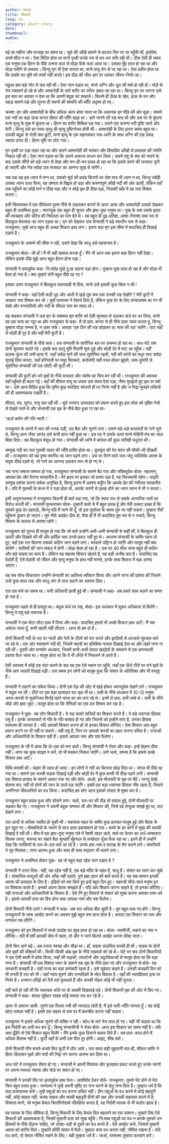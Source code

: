 ```yaml
---
author: प्रेमचंद
title: शिकारी
lang: hi
category: short story
date: 
thumbnail: 
audio:
---
```


मई का महीना और मध्याह्न का समय था। सूर्य की आँखें सामने से हटकर सिर पर जा पहुँची थीं, इसलिए उनमें शील न था। ऐसा विदित होता था मानो पृथ्वी उनके भय से थर-थर काँप रही थी। ठीक ऐसी ही समय एक मनुष्य एक हिरन के पीछे उन्मत्त चाल से घोड़ा फेंके चला आता था। उसका मुँह लाल हो रहा था और घोड़ा पसीने से लथपथ। किन्तु मृग भी ऐसा भागता था, मानो वायु-वेग से जा रहा था। ऐसा प्रतीत होता था कि उसके पद भूमि को स्पर्श नहीं करते ! इस दौड़ की जीत-हार पर उसका जीवन-निर्भर था।

पछुआ हवा बड़े जोर से चल रही थी। ऐसा जान पड़ता था, मानो अग्नि और धूल की वर्षा हो रही हो। घोड़े के नेत्र रक्तवर्ण हो रहे थे और अश्वारोही के सारे शरीर का रुधिर उबल-सा रहा था। किन्तु मृग का भागना उसे इस बात का अवसर न देता था कि अपनी बंदूक को सम्हाले। कितने ही ऊँख के खेत, ढाक के वन और पहाड़ सामने पड़े और तुरन्त ही सपनों की सम्पत्ति की भाँति अदृश्य हो गए।

क्रमश: मृग और अश्वारोही के बीच अधिक अंतर होता जाता था कि अचानक मृग पीछे की ओर मुड़ा। सामने एक नदी का बड़ा ऊंचा कगार दीवार की भाँति खड़ा था। आगे भागने की राह बन्द थी और उस पर से कूंदना मानो मृत्यु के मुख में कूंदना था। हिरन का शरीर शिथिल पड़ गया। उसने एक करुणा भरी दृष्टि चारों ओर फेरी। किन्तु उसे हर तरफ मृत्यु-ही-मृत्यु दृष्टिगोचर होती थी। अश्वारोही के लिए इतना समय बहुत था। उसकी बंदूक से गोली क्या छूटी, मानो मृत्यु के एक महाभयंकर जय-ध्वनि के साथ अग्नि की एक प्रचंड ज्वाला उगल दी। हिरन भूमि पर लोट गया।

मृग पृथ्वी पर पड़ा तड़प रहा था और उसने अश्वारोही की भयंकर और हिंसाप्रिय आँखों से प्रसन्नता की ज्योति निकल रही थी। ऐसा जान पड़ता था कि उसने असाध्य साधन कर लिया। उसने पशु के शव को नापने के बाद उसके सींगों को बड़े ध्यान से देखा और मन-ही-मन प्रसन्न हो रहा था कि इससे कमरे की सजावट दूनी हो जाएगी और नेत्र सर्वदा उस सजावट का आनन्द सुख से भोगेंगे।

जब तक वह इस ध्यान में मग्न था, उसको सूर्य की प्रचंड किरणों का लेश मात्र भी ध्यान न था, किन्तु ज्योंही उसका ध्यान उधर फिरा, वह उष्णता से विह्वल हो उठा और करुणापूर्ण आँखें नदीं की ओर डालीं, लेकिन वहाँ तक पहुँचने का कोई मार्ग न दीख पड़ा और न कोई वृक्ष ही दीख पड़ा, जिसकी छाँह में वह जरा विश्राम करता।

इसी चिंतावस्था में एक दीर्घकाय पुरुष नीचे से उछलकर कगारे के ऊपर आया और अश्वारोही उसको देखकर बहुत ही अचम्भित हुआ। नवागंतुक एक बहुत ही सुन्दर और हृष्ट-पुष्ट मनुष्य था। मुख के भाव उसके हृदय की स्वच्छता और चरित्र की निर्मलता का पता देते थे। वह बहुत ही दृढ़-प्रतिज्ञ, आशा-निराशा तथा भय से बिलकुल बेपरवाह-सा जान पड़ता था। मृग को देखकर उस संन्यासी ने बड़े स्वाधीन भाव से कहा- राजकुमार, तुम्हें आज बहुत ही अच्छा शिकार हाथ लगा। इतना बड़ा मृग इस सीमा में कदाचित् ही दिखाई पड़ता है।

राजकुमार के अचम्भे की सीमा न रही, उसने देखा कि साधु उसे पहचानता है।

राजकुमार बोला- जी हाँ ! मैं भी यही खयाल करता हूँ। मैंने भी आज तक इतना बड़ा हिरन नहीं देखा। लेकिन इसके पीछे मुझे आज बहुत हैरान होना पड़ा।

संन्यासी ने दयापूर्वक कहा- नि:संदेह तुम्हें दु:ख उठाना पड़ा होगा। तुम्हारा मुख लाल हो रहा है और घोड़ा भी बेदम हो गया है। क्या तुम्हारे संगी बहुत पीछे रह गए ?

इसका उत्तर राजकुमार ने बिलकुल लापरवाही से दिया, मानो उसे इसकी कुछ चिंता न थी !

संन्यासी ने कहा- यहाँ ऐसी कड़ी धूप और आंधी में खड़े तुम कब तक उनकी राह देखोगे ? मेरी कुटी में चलकर जरा विश्राम कर लो। तुम्हें परमात्मा ने ऐश्वर्य दिया है, लेकिन कुछ देर के लिए संन्यासश्रम का रंग भी देखो और वनस्पतियों और नदी के शीतल जल का स्वाद लो।

यह कहकर संन्यासी ने उस मृग के रक्तमय मृत शरीर को ऐसी सुगमता से उठाकर कंधे पर धर लिया, मानो वह एक घास का गट्ठा था और राजकुमार से कहा- मैं तो प्राय: कगार से ही नीचे उतर जाया करता हूं, किन्तु तुम्हारा घोड़ा सम्भव है, न उतर सके। अतएव ‘एक दिन की राह छोड़कर छ: मास की राह’ चलेंगे। घाट यहाँ से थोड़ी ही दूर है और वहीं मेरी कुटी है।

राजकुमार संन्यासी के पीछे चला। उस संन्यासी के शारीरिक बल पर अचम्भा हो रहा था। आध घंटे तक दोनों चुपचाप चलते रहे। इसके बाद ढालू भूमि मिलनी शुरू हुई और थोड़ी देर में घाट आ पहुँचा। वहीं कदम्ब-कुंज की घनी छाया में, जहाँ सर्वदा मृगों की सभा सुशोभित रहती, नदी की तरंगों का मधुर स्वर सर्वदा सुनाई दिया करता, जहाँ हरियाली पर मयूर थिरकते, कपोतादि पक्षी मस्त होकर झूमते, लता-द्रुमादि से सुशोभित संन्यासी की एक छोटी-सी कुटी थी।


संन्यासी की कुटी हरे-भरे वृक्षों के नीचे सरलता और संतोष का चित्र बन रही थी। राजकुमार की अवस्था वहाँ पहुँचते ही बदल गई। वहाँ की शीतल वायु का प्रभाव उस समय ऐसा पड़ा, जैसा मुरझाते हुए वृक्ष पर वर्षा का। उसे आज विदित हुआ कि तृप्ति कुछ स्वादिष्ट व्यंजनों ही पर निर्भर नहीं है और न निद्रा सुनहरे तकियों की ही आवश्यकता रखती है।

शीतल, मंद, सुगंध, वायु चल रही थी। सूर्य भगवान् अस्पताल को प्रयाण करते हुए इस लोक को तृषित नेत्रों से देखते जाते थे और संन्यासी एक वृक्ष के नीचे बैठा हुआ गा रहा था-

‘ऊधो कर्मन की गति न्यारी।’

राजकुमार के कानों में स्वर की भनक पड़ी, उठ बैठा और सुनने लगा। उसने बड़े-बड़े कलावंतों के गाने सुने थे, किन्तु आज जैसा आनंद उसे कभी प्राप्त नहीं हुआ था। इस पद ने उसके ऊपर मानो मोहिनी मंत्र का जाल बिछा दिया। वह बिलकुल बेसुध हो गया। संन्यासी की ध्वनि में कोयल की कूक सरीखी मधुरता थी।

सम्मुख नदी का जल गुलाबी चादर की भाँति प्रतीत होता था। कूलद्वय की रेत चंदन की चौकी-सी दीखती थी। राजकुमार को यह दृश्य स्वर्गीय-सा जान पड़ने लगा। उस पर तैरने वाले जल-जंतु ज्योतिर्मय आत्मा के सदृश दीख पड़ते थे, जो गाने का आनन्द उठाकर मत्त-से हो गए थे।

जब गाना समाप्त समाप्त हो गया, राजकुमार संन्यासी के सामने बैठ गया और भक्तिपूर्वक बोला- महात्मन्, आपका प्रेम और वैराग्य सराहनीय है। मेरे हृदय पर इसका जो प्रभाव पड़ा है, वह चिरस्थायी रहेगा। यद्यपि सम्मुख प्रशंसा करना सर्वथा अनुचित है, किन्तु इतना मैं अवश्य कहूँगा कि आपके प्रेम की गंभीरता सराहनीय है। यदि मैं गृहस्थी के बंधन में न पड़ा होता तो, आपके चरणों से पृथक् होने का ध्यान स्वप्न में भी न करता।

इसी अनुरागावस्था में राजकुमार कितनी ही बातें कह गया, जो कि स्पष्ट रूप से उसके आन्तरिक भावों का विरोध करती थीं। संन्यासी मुस्कराकर बोला- तुम्हारी बातों से मैं बहुत प्रसन्न हूँ और मेरी उत्कट इच्छा है कि तुमको कुछ देर ठहराऊँ, किन्तु यदि मैं जाने भी दूँ, तो इस सूर्यास्त के समय तुम जा नहीं सकते। तुम्हारा रीवाँ पहुँचना दुष्कर हो जाएगा। तुम जैसे आखेट-प्रिय हो, वैसा ही मैं भी कदाचित् तुम भय से न रुकते, किन्तु शिकार के लालच से अवश्य रहोगे।

राजकुमार को तुरन्त ही मालूम हो गया कि जो बातें उन्होंने अभी-अभी संन्यासी से कहीं थीं, वे बिलकुल ही ऊपरी और दिखावे की थीं और हार्दिक भाव उनसे प्रकट नहीं हुए थे। आजन्म संन्यासी के समीप रहना तो दूर, वहाँ एक रात बिताना उसको कठिन जान पड़ने लगा। घरवाले उद्विग्न हो जाएँगे और मालूम नहीं क्या सोचेंगे। साथियों की जान संकट में होगी। घोड़ा बेदम हो रहा है। उस पर 40 मील जाना बहुत ही कठिन और बड़े साहस का काम है। लेकिन यह महात्मा शिकार खेलते हैं, यह बड़ी अजीब बात है। कदाचित् यह वेदांती हैं, ऐसे वेदांती जो जीवन और मृत्यु मनुष्य के हाथ नहीं मानते, इनके साथ शिकार में बड़ा आनंद आएगा।

यह सब सोच-विचारकर उन्होंने संन्यासी का आतिथ्य स्वीकार किया और अपने भाग्य की प्रशंसा की जिसने उन्हें कुछ काल तक और साधु-संग से लाभ उठाने का अवसर दिया।


रात दस बजे का समय था। घनी अंधियारी छायी हुई थी। संन्यासी ने कहा- अब हमारे साथ चलने का समय हो गया है।

राजकुमार पहले से ही प्रस्तुत था। बंदूक कंधे पर रख, बोला- इस अधंकार में शूकर अधिकता से मिलेंगे। किन्तु ये पशु बड़े भयानक हैं।

संन्यासी ने एक मोटा सोटा हाथ में लिया और कहा- कदाचित् इससे भी अच्छे शिकार हाथ आएँ। मैं जब अकेला जाता हूँ, कभी खाली नहीं लौटता। आज तो हम दो हैं।

दोनों शिकारी नदी के तट पर नालों और रेतों के टीलों को पार करते और झाड़ियों से अटकते चुपचाप चले जा रहे थे। एक ओर श्यामवर्ण नदी थी, जिसमें नक्षत्रों का प्रतिबिम्ब नाचता दिखाई देता था और लहरें गाना गा रही थीं। दूसरी ओर घनघोर अंधकार, जिसमें कभी-कभी केवल खद्योतों के चमकने से एक क्षणस्थायी प्रकाश फैल जाता था। मालूम होता था कि वे भी अँधेरे में निकलने से डरते हैं।

ऐसी अवस्था में कोई एक घंटा चलने के बाद वह एक ऐसे स्थान पर पहुँचे, जहाँ एक ऊँचे टीले पर घने वृक्षों के नीचे आग जलती दिखाई पड़ी। उस समय इन लोगों को मालूम हुआ कि संसार के अतिरिक्त और भी वस्तुए हैं।

संन्यासी ने ठहरने का संकेत किया। दोनों एक पेड़ की ओट में खड़े होकर ध्यानपूर्वक देखने लगे। राजकुमार ने बंदूक भर ली। टीले पर एक बड़ा छायादार वट-वृक्ष भी था। उसी के नीचे अंधकार में 10-12 मनुष्य अस्त्र-शस्त्रों से सुसज्जित मिर्जई पहने चरस का दम लगा रहे थे। इनमें से प्राय: सभी लम्बे थे। सभी के सीने चौड़े और हृष्ट-पुष्ट। मालूम होता था कि सैनिकों का एक दल विश्राम कर रहा है।

राजकुमार ने पूछा- यह लोग शिकारी है। ये राह चलते यात्रियों का शिकार करते हैं। ये बड़े भयानक हिंसक पशु हैं। इनके अत्याचारों से गाँव के गाँव बरबाद हो गए और जितनों को इन्होंने मारा है, उनका हिसाब परमात्मा ही जानता है। यदि आपकों शिकार करना हो तो इनका शिकार कीजिए। ऐसा शिकार आप बहुत प्रयत्न करने पर भी नहीं पा सकते। यही पशु हैं, जिन पर आपको शस्त्रों का प्रहार करना उचित है। राजाओं और अधिकारियों के शिकार यही हैं। इससे आपका नाम और यश फैलेगा।


राजकुमार के जी में आया कि दो-एक को मार डालें। किन्तु संन्यासी ने रोका और कहा- इन्हें छेड़ना ठीक नहीं। अगर यह कुछ उपद्रव न करें, तो भी बचकर निकल जाएँगे। आगे चलो, सम्भव है कि इससे अच्छे शिकार हाथ आएँ।

तिथि सप्तमी थी। चंद्रमा भी उदय हो आया। इन लोगों ने नदी का किनारा छोड़ दिया था। जंगल भी पीछे रह गया था। सामने एक कच्ची सड़क दिखाई पड़ी और थोड़ी देर में कुछ बस्ती भी दीख पड़ने लगी। संन्यासी एक विशाल प्रासाद के सामने आकर रुक गए और बोले- आओ, इस मौलसरी के वृक्ष पर बैठें। परन्तु देखो, बोलना मत; नहीं तो दोनों की जान के लाले पड़ जाएँगे। इसमें एक बड़ा भयानक हिंसक जीव रहता है, जिसने अनगिनत जीवधारियों का वध किया। कदाचित् हम लोग आज इसको संसार से मुक्त कर दें।

राजकुमार बहुत प्रसन्न हुआ और सोचने लगा- चलो, रात-भर की दौड़ तो सफल हुई, दोनों मौलसरी पर चढ़कर बैठ गए। राजकुमार ने अपनी बंदूक सम्भाल ली और शिकार की, जिसे वह तेन्दुआ समझे हुए था, वाट देखने लगा।

रात आधी से अधिक व्यतीत हो चुकी थी। यकायक महल के समीप कुछ हलचल मालूम हुई और बैठक के द्वार खुल गए। मोमबत्तियों के जलने से सारा हाता प्रकाशमान हो गया। कमरे के हर कोने में सुख की सामग्री दिखाई दे रही थी। बीच में एक हृष्ट-पुष्ट मनुष्य गले में रेशमी चादर डाले, माथे पर केसर का अर्ध-लम्बाकार तिलक लगाए, मसनद का सहारे बैठा सुनहरी मुँहनाल से लच्छेदार धुँआ फेंक रहा था। इतने ही में उन्होंने देखा कि नर्तकियों के दल-के-दल चले आ रहे हैं। उनके हाव-भाव व कटाक्ष के शेर चलने लगे। समाजियों ने सुर मिलाया। गाना आरम्भ हुआ और साथ ही साथ मद्यपान भी चलने लगा।

राजकुमार ने अचम्भित होकर पूछा- यह तो बहुत बड़ा रईस जान पड़ता है ?

संन्यासी ने उत्तर दिया- नहीं, यह रईस नहीं है, एक बड़े मंदिर के महंत हैं, साधु हैं। संसार का त्याग कर चुके हैं। सांसारिक वस्तुओं की ओर आँख नहीं उठाते, पूर्ण ब्रह्म-ज्ञान की बातें करते हैं। यह सब सामान इनकी आत्मा की प्रसन्नता के लिए है। इंद्रियों को वश किये हुए इन्हें बहुत दिन हुए। सहस्त्रों सीधे-साधे मनुष्य इन पर विश्वास करते हैं। इनको अपना देवता समझते हैं। यदि आप शिकार करना चाहते हैं, तो इनका कीजिए। यही राजाओं और अधिकारियों के शिकार हैं। ऐसे रँगे हुए सियारों से संसार को मुक्त करना आपका परम धर्म है। इससे आपकी प्रजा का हित होगा तथा आपका नाम और यश फैलेगा।

दोनों शिकारी नीचे उतरे ! संन्यासी ने कहा- अब रात अधिक बीत चुकी है। तुम बहुत थक गए होगे। किन्तु राजकुमारों के साथ आखेट करने का अवसर मुझे बहुत कम प्राप्त होता है। अतएव एक शिकार का पता और लगाकर तब लौटेंगे।

राजकुमार को इन शिकारों में सच्चे उपदेश का सुख प्राप्त हो रहा था। बोला- स्वामीजी, थकने का नाम न लीजिए। यदि मैं वर्षों आपकी सेवा में रहता, तो और न जाने कितने आखेट करना सीख जाता।

दोनों फिर आगे बढ़े। अब रास्ता स्वच्छ और चौड़ा था। हाँ, सड़क कदाचित् कच्ची ही थी। सड़क के दोनों ओर वृक्षों की पंक्तियाँ थीं। किसी-किसी आम्र वृक्ष के नीचे रखवाले सो रहे थे। घंटे भर बाद दोनों शिकारियों ने एक ऐसी बस्ती में प्रवेश किया, जहाँ की सड़कों, लालटेनों और अट्टालिकाओं से मालूम होता था कि बड़ा नगर है। संन्यासी जी एक विशाल भवन के सामने एक वृक्ष के नीचे ठहर गए और राजकुमार से बोले- यह सरकारी कचहरी है। यहाँ राज्य का बड़ा कर्मचारी रहता है। उसे सूबेदार कहते हैं। उनकी कचहरी दिन को भी लगती है रात को भी। यहाँ न्याय सुवर्ण और रत्नादिकों के मोल बिकता है। यहाँ की न्यायप्रियता द्रव्य पर निर्भर है। धनवान दरिद्रों को पैरों तले कुचलते हैं और उनकी गोहार कोई भी नहीं सुनता।

यहीं बातें हो रही थीं कि यकायक कोठे पर दो आदमी दिखलाई पड़े। दोनों शिकारी वृक्ष की ओट में छिप गए। संन्यासी ने कहा- शायद सूबेदार साहब कोई मामला तय कर रहे हैं।

ऊपर से आवाज आयी- तुमने एक विधवा स्त्री की जायदाद लेली है; मैं इसे भली-भाँति जानता हूँ। यह कोई छोटा मामला नहीं है। इसमें एक सहस्र से कम पर मैं बातचीत करना नहीं चाहता।

राजकुमार ने इससे अधिक सुनने की शक्ति न रही। क्रोध के मारे नेत्र लाल हो गए। यही जी चाहता था कि इस निर्दयी का अभी वध कर दूँ। किन्तु संन्यासीजी ने रोका बोले- आज इस शिकार का समय नहीं है। यदि आप ढूँढेंगे तो ऐसे शिकार बहुत मिलेंगे। मैंने इनके कुछ ठिकाने बतला दिये हैं। अब प्रात: काल होने में अधिक विलम्ब नहीं है। कुटी यहाँ से अभी दस मील दूर होगी। आइए, शीघ्र चलें।

दोनों शिकारी तीन बजते-बजते फिर कुटी में लौट आये। उस समय बड़ी सुहावनी रात थी, शीतल समीर ने हिला-हिलाकर वृक्षों और पत्तों की निद्रा भंग करना आरम्भ कर दिया था।

आध घंटे में राजकुमार तैयार हो गए। संन्यासी में अपनी विश्वास और कृतज्ञता प्रकट करते हुए उनके चरणों पर अपना मस्तक नवाया और घोड़े पर सवार हो गए।

संन्यासी ने उनकी पीठ पर कृपापूर्वक हाथ फेरा। आशीर्वाद देकर बोले- राजकुमार, तुमसे भेंट होने से मेरा चित्त बहुत प्रसन्न हुआ। परमात्मा ने तुम्हें अपनी सृष्टि पर राज करने के हेतु जन्म दिया है। तुम्हारा धर्म है कि सदा प्रजापालक बनो। तुम्हें पशुओं का वध करना उचित नहीं। दीन पशुओं के वध करने में कोई बहादुरी नहीं, कोई साहस नहीं; सच्चा साहस और सच्ची बहादुरी दीनों की रक्षा और उनकी सहायता करने में है; विश्वास मानो, जो मनुष्य केवल चित्तविनोदार्थ जीवहिंसा करता है, वह निर्दयी घातक से भी कठोर-हृदय है। 

वह घातक के लिए जीविका है, किन्तु शिकारी के लिए केवल दिल बहलाने का एक सामान। तुम्हारे लिए ऐसे शिकारों की आवश्यकता है, जिसमें तुम्हारी प्रजा को सुख पहुँचे। नि:शब्द पशुओं का वध न करके तुमको उन हिंसकों के पीछे दौड़ना चाहिए, जो धोखा-धड़ी से दूसरे का वध करते हैं। ऐसे आखेट करो, जिससे तुम्हारी आत्मा को शान्ति मिले। तुम्हारी कीर्ति संसार में फैले। तुम्हारा काम वध करना नहीं, जीवित रखना है। यदि वध करो, तो केवल जीवित रखने के लिए। यही तुम्हारा धर्म है। जाओ, परमात्मा तुम्हारा कल्याण करें।